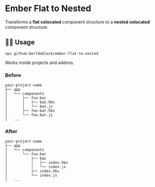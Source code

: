 # Ember Flat to Nested

Transforms a **flat colocated** component structure to a **nested colocated** component structure.

## 👨‍💻 Usage

```shell
npx github:bertdeblock/ember-flat-to-nested
```

Works inside projects and addons.

### Before

```
your-project-name
├── app
│   └── components
│       ├── foo-bar
│       │   ├── baz.hbs
│       │   └── baz.js
│       ├── foo-bar.hbs
│       └── foo-bar.js
│   ...
```

### After

```
your-project-name
├── app
│   └── components
│       └── foo-bar
│           ├── baz
│           │   ├── index.hbs
│           │   └── index.js
│           ├── index.hbs
│           └── index.js
│   ...
```
